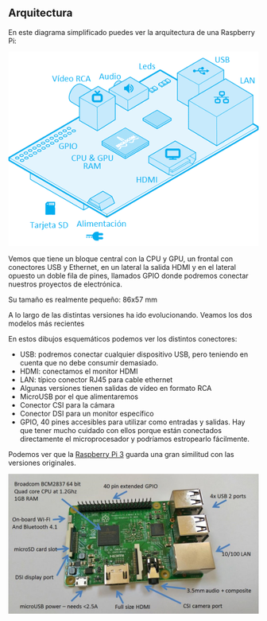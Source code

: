 ## Arquitectura

En este diagrama simplificado puedes ver la arquitectura de una Raspberry Pi:

![Arquitectura de la Raspberry Pi](./images/bloques.png)

Vemos que tiene un bloque central con la CPU y GPU, un frontal con conectores USB y Ethernet, en un lateral la salida HDMI y en el lateral opuesto un doble fila de pines, llamados GPIO donde podremos conectar nuestros proyectos de electrónica.

Su tamaño es realmente pequeño: 86x57 mm

A lo largo de las distintas versiones ha ido evolucionando. Veamos los dos modelos más recientes


En estos dibujos esquemáticos podemos ver los distintos conectores:

* USB: podremos conectar cualquier dispositivo USB, pero teniendo en cuenta que no debe consumir demasiado.
* HDMI: conectamos el monitor HDMI
* LAN: típico conector RJ45 para cable ethernet
* Algunas versiones tienen salidas de vídeo en formato RCA
* MicroUSB por el que alimentaremos
* Conector CSI para la cámara
* Conector DSI para un monitor específico
* GPIO, 40 pines accesibles para utilizar como entradas y salidas. Hay que tener mucho cuidado con ellos porque están conectados directamente el microprocesador y podríamos estropearlo fácilmente.

Podemos ver que la [Raspberry Pi 3](https://www.raspberrypi.com/products/raspberry-pi-3-model-b-plus/) guarda una gran similitud con las versiones originales.

![Bloques de la Raspberry Pi](./images/Raspberry-Pi-3.jpg)
